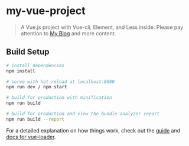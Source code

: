 # my-vue-project

> A Vue.js project with Vue-cli, Element, and Less inside.
> Please pay attention to [My Blog](https://www.jianshu.com/u/72f239ec5d03) and more content.

## Build Setup

``` bash
# install dependencies
npm install

# serve with hot reload at localhost:8080
npm run dev	/ npm start

# build for production with minification
npm run build

# build for production and view the bundle analyzer report
npm run build --report
```

For a detailed explanation on how things work, check out the [guide](http://vuejs-templates.github.io/webpack/) and [docs for vue-loader](http://vuejs.github.io/vue-loader).
